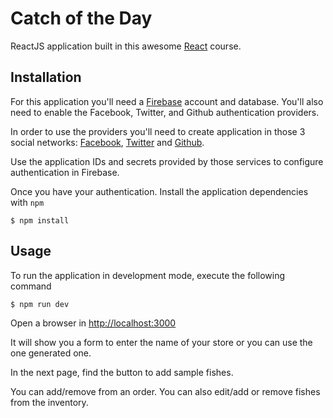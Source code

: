 # Catch of the Day

ReactJS application built in this awesome [React][react] course.

## Installation

For this application you'll need a [Firebase][firebase] account and database.
You'll also need to enable the Facebook, Twitter, and Github authentication providers.

In order to use the providers you'll need to create application in those 3 social networks:
[Facebook][facebook], [Twitter][twitter] and [Github][github].

Use the application IDs and secrets provided by those services to configure authentication in Firebase.

Once you have your authentication. Install the application dependencies with `npm`

```
$ npm install
```

## Usage

To run the application in development mode, execute the following command

```
$ npm run dev
```

Open a browser in [http://localhost:3000](http://localhost:3000)

It will show you a form to enter the name of your store or you can use the one generated one.

In the next page, find the button to add sample fishes. 

You can add/remove from an order. You can also edit/add or remove fishes from the inventory.

[react]: https://reactforbeginners.com/
[firebase]: https://firebase.google.com/
[facebook]: https://developers.facebook.com/
[twitter]: https://apps.twitter.com/
[github]: https://github.com/settings/applications/new
